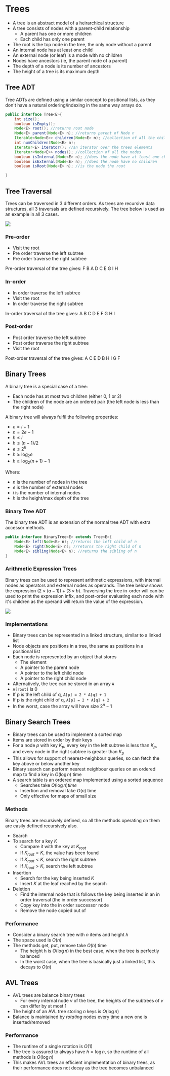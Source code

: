 # Trees

- A tree is an abstract model of a heirarchical structure
- A tree consists of nodes with a parent-child relationship
  - A parent has one or more children
  - Each child has only one parent
- The root is the top node in the tree, the only node without a parent
- An internal node has at least one child
- An external node (or leaf) is a mode with no children
- Nodes have ancestors (ie, the parent node of a parent)
- The depth of a node is its number of ancestors
- The height of a tree is its maximum depth

## Tree ADT

Tree ADTs are defined using a similar concept to positional lists, as they don't have a natural ordering/indexing in the same way arrays do.

```java
public interface Tree<E>{
    int size();
    boolean isEmpty();
    Node<E> root(); //returns root node
    Node<E> parent(Node<E> n); //returns parent of Node n
    Iterable<Node<E>> children(Node<E> n); //collection of all the children of Node n
    int numChildren(Node<E> n);
    Iterator<E> iterator(); //an iterator over the trees elements
    Iterator<Node<E>> nodes(); //collection of all the nodes
    boolean isInternal(Node<E> n); //does the node have at least one child
    boolean isExternal(Node<E> n); //does the node have no children
    boolean isRoot(Node<E> n); //is the node the root

}
```

## Tree Traversal

Trees can be traversed in 3 different orders. As trees are recursive data structures, all 3 traversals are defined recursively. The tree below is used as an example in all 3 cases.

![](./img/tree-traverse.png)

### Pre-order

- Visit the root
- Pre order traverse the left subtree
- Pre order traverse the right subtree

Pre-order traversal of the tree gives: F B A D C E G I H

### In-order

- In order traverse the left subtree
- Visit the root
- In order traverse the right subtree

In-order traversal of the tree gives: A B C D E F G H I

### Post-order

- Post order traverse the left subtree
- Post order traverse the right subtree
- Visit the root

Post-order traversal of the tree gives: A C E D B H I G F

## Binary Trees

A binary tree is a special case of a tree:

- Each node has at most two children (either 0, 1 or 2)
- The children of the node are an ordered pair (the left node is less than the right node)

A binary tree will always fulfil the following properties:

- $e = i+1$
- $n = 2e-1$
- $h \leq i$
- $h \leq (n-1)/2$
- $e \leq 2^h$
- $h \geq \log_2 e$
- $h \geq \log_2 (n+1) -1$

Where:

- $n$ is the number of nodes in the tree
- $e$ is the number of external nodes
- $i$ is the number of internal nodes
- $h$ is the height/max depth of the tree

### Binary Tree ADT

The binary tree ADT is an extension of the normal tree ADT with extra accessor methods.

```java
public interface BinaryTree<E> extends Tree<E>{
    Node<E> left(Node<E> n); //returns the left child of n
    Node<E> right(Node<E> n); //returns the right child of n
    Node<E> sibling(Node<E> n); //returns the sibling of n
}
```

### Arithmetic Expression Trees

Binary trees can be used to represent arithmetic expressions, with internal nodes as operators and external nodes as operands. The tree below shows the expression $(2 \times (a - 1)) + (3 \times b)$. Traversing the tree in-order will can be used to print the expression infix, and post-order evaluating each node with it's children as the operand will return the value of the expression.

![](./img/expr-tree.png)

### Implementations

- Binary trees can be represented in a linked structure, similar to a linked list
- Node objects are positions in a tree, the same as positions in a positional list
- Each node is represented by an object that stores
  - The element
  - A pointer to the parent node
  - A pointer to the left child node
  - A pointer to the right child node
- Alternatively, the tree can be stored in an array `A`
- `A[root]` is 0
- If p is the left child of q, `A[p] = 2 * A[q] + 1`
- If p is the right child of q, `A[p] = 2 * A[q] + 2`
- In the worst, case the array will have size $2^n -1$

## Binary Search Trees

- Binary trees can be used to implement a sorted map
- Items are stored in order by their keys
- For a node $p$ with key $K_p$, every key in the left subtree is less than $K_p$, and every node in the right subtree is greater than $K_p$
- This allows for support of nearest-neighbour queries, so can fetch the key above or below another key
- Binary search can perform nearest neighbour queries on an ordered map to find a key in $O(\log n)$ time
- A search table is an ordered map implemented using a sorted sequence
  - Searches take $O(\log n) time$
  - Insertion and removal take $O(n)$ time
  - Only effective for maps of small size

### Methods

Binary trees are recursively defined, so all the methods operating on them are easily defined recursively also.

- Search
- To search for a key $K$
  - Compare it with the key at $K_{root}$
  - If $K_{root} = K$, the value has been found
  - If $K_{root} < K$, search the right subtree
  - If $K_{root} > K$, search the left subtree
- Insertion
  - Search for the key being inserted $K$
  - Insert $K$ at the leaf reached by the search
- Deletion
  - Find the internal node that is follows the key being inserted in an in order traversal (the in order successor)
  - Copy key into the in order successor node
  - Remove the node copied out of

### Performance

- Consider a binary search tree with $n$ items and height $h$
- The space used is $O(n)$
- The methods get, put, remove take $O(h)$ time
  - The height h is $O(\log n)$ in the best case, when the tree is perfectly balanced
  - In the worst case, when the tree is basically just a linked list, this decays to $O(n)$

## AVL Trees

- AVL trees are balance binary trees
  - For every internal node $v$ of the tree, the heights of the subtrees of $v$ can differ by at most 1
- The height of an AVL tree storing $n$ keys is $O(\log n)$
- Balance is maintained by _rotating_ nodes every time a new one is inserted/removed

### Performance

- The runtime of a single rotation is $O(1)$
- The tree is assured to always have $h= \log n$, so the runtime of all methods is $O(\log n)$
- This makes AVL trees an efficient implementation of binary trees, as their performance does not decay as the tree becomes unbalanced
